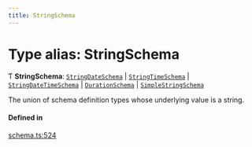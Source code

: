 ```yaml
---
title: StringSchema
---
```

# Type alias: StringSchema

Ƭ **StringSchema**: [`StringDateSchema`](../interfaces/StringDateSchema.md) \| [`StringTimeSchema`](../interfaces/StringTimeSchema.md) \| [`StringDateTimeSchema`](../interfaces/StringDateTimeSchema.md) \| [`DurationSchema`](../interfaces/DurationSchema.md) \| [`SimpleStringSchema`](../interfaces/SimpleStringSchema.md)

The union of schema definition types whose underlying value is a string.

#### Defined in

[schema.ts:524](https://github.com/coda/packs-sdk/blob/main/schema.ts#L524)
